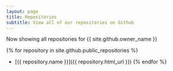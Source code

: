 ```yaml
---
layout: page
title: Repositories
subtitle: View all of our repositories on Github
---
```


Now showing all repositories for {{ site.github.owner_name }}

{% for repository in site.github.public_repositories %}
  * [{{ repository.name }}]({{ repository.html_url }})
{% endfor %}

